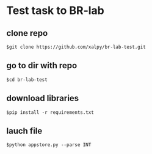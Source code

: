# Test task to BR-lab

## clone repo
```$git clone https://github.com/xalpy/br-lab-test.git```
## go to dir with repo
```$cd br-lab-test```
## download libraries
```$pip install -r requirements.txt```
## lauch file
```$python appstore.py --parse INT```
